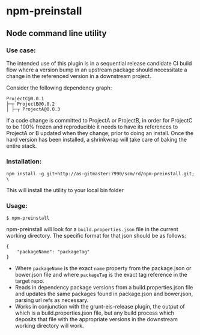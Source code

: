 # npm-preinstall

## Node command line utility

### Use case:
The intended use of this plugin is in a sequential release candidate CI build flow where a version bump in an upstream package should necessitate a change in the referenced version in a downstream project.

Consider the following dependency graph:

	ProjectC@0.0.1
	├─┬ ProjectB@0.0.2
	│ ├─┬ ProjectA@0.0.3

If a code change is committed to ProjectA or ProjectB, in order for ProjectC to be 100% frozen and reproducible it needs to have its references to ProjectA or B updated when they change, prior to doing an install.  Once the hard version has been installed, a shrinkwrap will take care of baking the entire stack.

### Installation:

	npm install -g git+http://as-gitmaster:7990/scm/rd/npm-preinstall.git; \

This will install the utility to your local bin folder

### Usage:

	$ npm-preinstall

npm-preinstall will look for a `build.properties.json` file in the current working directory.  The specific format for that json should be as follows:

	{
		"packageName": "packageTag"
	}

* Where `packageName` is the exact `name` property from the package.json or bower.json file and where `packageTag` is the exact tag reference in the target repo.
* Reads in dependency package versions from a build.properties.json file and updates the same packages found in package.json and bower.json, parsing url refs as necessary.
* Works in conjunction with the grunt-eis-release plugin, the output of which is a build.properties.json file, but any build process which deposits that file with the appropriate versions in the downstream working directory will work.
